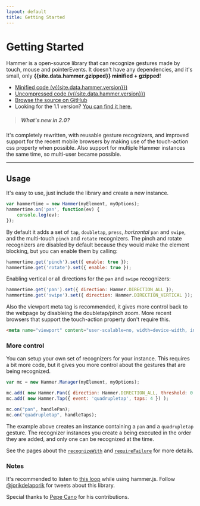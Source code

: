 ```yaml
---
layout: default
title: Getting Started
---
```


# Getting Started
Hammer is a open-source library that can recognize gestures made by touch, mouse and pointerEvents.
It doesn't have any dependencies, and it's small, only __{{site.data.hammer.gzipped}} minified + gzipped__!

- [Minified code (v{{site.data.hammer.version}})](/dist/hammer.min.js)
- [Uncompressed code (v{{site.data.hammer.version}})](/dist/hammer.js)
- [Browse the source on GitHub](https://github.com/hammerjs/hammer.js/tree/master/)
- Looking for the 1.1 version? [You can find it here.](https://github.com/hammerjs/hammer.js/tree/1.1.x)

> ##### What's new in 2.0?
It's completely rewritten, with reusable gesture recognizers, and improved support for the recent mobile
browsers by making use of the touch-action css property when possible. Also support for multiple Hammer
instances the same time, so multi-user became possible.

---

## Usage

It's easy to use, just include the library and create a new instance.

````js
var hammertime = new Hammer(myElement, myOptions);
hammertime.on('pan', function(ev) {
	console.log(ev);
});
````

By default it adds a set of `tap`, `doubletap`, `press`, _horizontal_ `pan` and `swipe`, and the
multi-touch `pinch` and `rotate` recognizers. The pinch and rotate recognizers are disabled by default
because they would make the element blocking, but you can enable them by calling:

````js
hammertime.get('pinch').set({ enable: true });
hammertime.get('rotate').set({ enable: true });
````

Enabling vertical or all directions for the `pan` and `swipe` recognizers:

````js
hammertime.get('pan').set({ direction: Hammer.DIRECTION_ALL });
hammertime.get('swipe').set({ direction: Hammer.DIRECTION_VERTICAL });
````

Also the viewport meta tag is recommended, it gives more control back to the webpage by disableing the
doubletap/pinch zoom. More recent browsers that support the touch-action property don't require this.

````html
<meta name="viewport" content="user-scalable=no, width=device-width, initial-scale=1, maximum-scale=1">
````

### More control
You can setup your own set of recognizers for your instance. This requires a bit more code, but it gives you more
control about the gestures that are being recognized.

````js
var mc = new Hammer.Manager(myElement, myOptions);

mc.add( new Hammer.Pan({ direction: Hammer.DIRECTION_ALL, threshold: 0 }) );
mc.add( new Hammer.Tap({ event: 'quadrupletap', taps: 4 }) );

mc.on("pan", handlePan);
mc.on("quadrupletap", handleTaps);
````
The example above creates an instance containing a `pan` and a `quadrupletap` gesture. The recognizer instances you
create a being executed in the order they are added, and only one can be recognized at the time.

See the pages about the [`recognizeWith`](/recognize-with) and [`requireFailure`](/require-failure) for
more details.

### Notes
It's recommended to listen to [this loop](http://soundcloud.com/eightmedia/hammerhammerhammer) while using hammer.js.
Follow [@jorikdelaporik](https://twitter.com/jorikdelaporik) for tweets about this library.

Special thanks to [Pepe Cano](https://github.com/ppcano) for his contributions.
